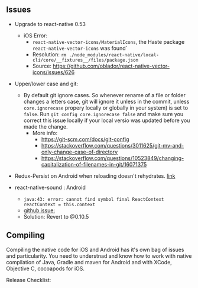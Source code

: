 Issues
------

- Upgrade to react-native 0.53
  - iOS Error: 
    - `react-native-vector-icons/MaterialIcons`, the Haste package `react-native-vector-icons` was found`
    - Resolution: `rm ./node_modules/react-native/local-cli/core/__fixtures__/files/package.json`
    - Source: https://github.com/oblador/react-native-vector-icons/issues/626
- Upper/lower case and git:
  - By default git ignore cases. So whenever rename of a file or folder changes a letters case, git will ignore it unless in the commit, unless `core.ignorecase` propery locally or globally in your system) is set to `false`. Run `git config core.ignorecase false` and make sure you correct this issue locally if your local versio was updated before you made the change.
    - More info:
      - https://git-scm.com/docs/git-config
      - https://stackoverflow.com/questions/3011625/git-mv-and-only-change-case-of-directory
      - https://stackoverflow.com/questions/10523849/changing-capitalization-of-filenames-in-git/16071375

- Redux-Persist on Android when reloading doesn't rehydrates. [link](https://github.com/rt2zz/redux-persist/issues/102)

- react-native-sound : Android
  - ```java:43: error: cannot find symbol final ReactContext reactContext = this.context```
  - [github issue:](https://github.com/zmxv/react-native-sound/issues/382) 
  - Solution: Revert to @0.10.5



Compiling
--------
Compiling the native code for iOS and Android has it's own bag of issues and particularity. You need to understnad and know how to work with native compilation of Java, Gradle and maven for Android and with XCode, Objective C, cocoapods for iOS.

Release Checklist:
